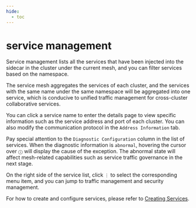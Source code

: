 ```yaml
---
hide:
  - toc
---
```


# service management

Service management lists all the services that have been injected into the sidecar in the cluster under the current mesh, and you can filter services based on the namespace.



The service mesh aggregates the services of each cluster, and the services with the same name under the same namespace will be aggregated into one service, which is conducive to unified traffic management for cross-cluster collaborative services.

You can click a service name to enter the details page to view specific information such as the service address and port of each cluster. You can also modify the communication protocol in the `Address Information` tab.





Pay special attention to the `Diagnostic Configuration` column in the list of services. When the diagnostic information is `abnormal`, hovering the cursor over `ⓘ` will display the cause of the exception. The abnormal state will affect mesh-related capabilities such as service traffic governance in the next stage.



On the right side of the service list, click `⋮` to select the corresponding menu item, and you can jump to traffic management and security management.



For how to create and configure services, please refer to [Creating Services](../../../kpanda/user-guide/services-routes/create-services.md).